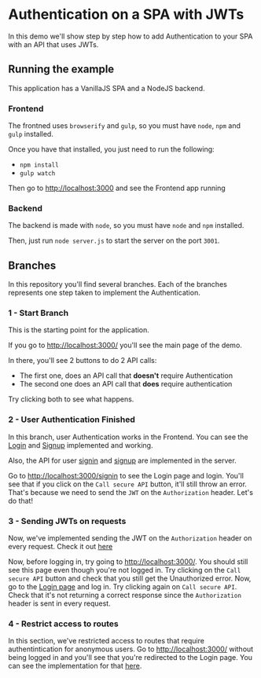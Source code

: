 # Authentication on a SPA with JWTs

In this demo we'll show step by step how to add Authentication to your SPA with an API that uses JWTs.

## Running the example

This application has a VanillaJS SPA and a NodeJS backend.

### Frontend

The frontned uses `browserify` and `gulp`, so you must have `node`, `npm` and `gulp` installed.

Once you have that installed, you just need to run the following:

* `npm install`
* `gulp watch`

Then go to [http://localhost:3000](http://localhost:3000) and see the Frontend app running

### Backend

The backend is made with `node`, so you must have `node` and `npm` installed.

Then, just run `node server.js` to start the server on the port `3001`.

## Branches

In this repository you'll find several branches. Each of the branches represents one step taken to implement the Authentication.

### 1 - Start Branch

This is the starting point for the application.

If you go to [http://localhost:3000/](http://localhost:3000/) you'll see the main page of the demo.

In there, you'll see 2 buttons to do 2 API calls:

* The first one, does an API call that **doesn't** require Authentication
* The second one does an API call that **does** require authentication

Try clicking both to see what happens.

### 2 - User Authentication Finished

In this branch, user Authentication works in the Frontend. You can see the [Login](https://github.com/auth0/spa-jwt-authentication-tutorial/blob/master/frontend/lib/signin/signin.js) and [Signup](https://github.com/auth0/spa-jwt-authentication-tutorial/blob/master/frontend/lib/signup/signup.js) implemented and working.

Also, the API for user [signin](https://github.com/auth0/spa-jwt-authentication-tutorial/blob/master/backend/user-routes.js#L37-L54) and [signup](https://github.com/auth0/spa-jwt-authentication-tutorial/blob/master/backend/user-routes.js#L19-L35) are implemented in the server.

Go to [http://localhost:3000/signin](http://localhost:3000/signin) to see the Login page and login. You'll see that if you click on the `Call secure API` button, it'll still throw an error. That's because we need to send the `JWT` on the `Authorization` header. Let's do that!

### 3 - Sending JWTs on requests

Now, we've implemented sending the JWT on the `Authorization` header on every request. Check it out [here](https://github.com/auth0/spa-jwt-authentication-tutorial/blob/master/frontend/lib/secure-routes/index.js#L14-L21)

Now, before logging in, try going to [http://localhost:3000/](http://localhost:3000/). You should still see this page even though you're not logged in. Try clicking on the `Call secure API` button and check that you still get the Unauthorized error. Now, go to the [Login page](http://localhost:3000/) and log in. Try clicking again on `Call secure API`. Check that it's not returning a correct response since the `Authorization` header is sent in every request.

### 4 - Restrict access to routes

In this section, we've restricted access to routes that require authentintication for anonymous users. Go to [http://localhost:3000/](http://localhost:3000/) without being logged in and you'll see that you're redirected to the Login page. You can see the implementation for that [here](https://github.com/auth0/spa-jwt-authentication-tutorial/blob/master/frontend/lib/secure-routes/index.js#L23-L34).
